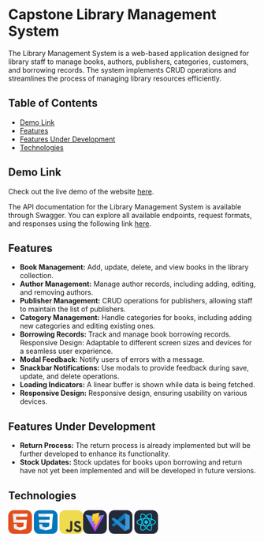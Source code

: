 # Capstone Library Management System

The Library Management System is a web-based application designed for library staff to manage books, authors, publishers, categories, customers, and borrowing records. The system implements CRUD operations and streamlines the process of managing library resources efficiently. 



## Table of Contents
- [Demo Link](#demo-link)
- [Features](#features)
- [Features Under Development](#features-under-development)
- [Technologies](#technologies)

## Demo Link

Check out the live demo of the website [here](https://capstone-library-management.netlify.app/).

The API documentation for the Library Management System is available through Swagger. You can explore all available endpoints, request formats, and responses using the following link [here](https://libraryappspringboot-main.onrender.com/swagger-ui/index.html#/).

## Features

- **Book Management:** Add, update, delete, and view books in the library collection.
- **Author Management:** Manage author records, including adding, editing, and removing authors.
- **Publisher Management:** CRUD operations for publishers, allowing staff to maintain the list of publishers.
- **Category Management:** Handle categories for books, including adding new categories and editing existing ones.
- **Borrowing Records:** Track and manage book borrowing records.
Responsive Design: Adaptable to different screen sizes and devices for a seamless user experience.
- **Modal Feedback:**  Notify users of errors with a message.
- **Snackbar Notifications:** Use modals to provide feedback during save, update, and delete operations.
- **Loading Indicators:**  A linear buffer is shown while data is being fetched.
- **Responsive Design:** Responsive design, ensuring usability on various devices.

## Features Under Development

- **Return Process:** The return process is already implemented but will be further developed to enhance its functionality.
- **Stock Updates:** Stock updates for books upon borrowing and return have not yet been implemented and will be developed in future versions.

## Technologies

<img src="./public/icons/HTML.svg" width="48"> <img src="./public/icons/CSS.svg" width="48"> <img src="./public/icons/JavaScript.svg" width="48"><img src="./public/icons/Vite-Dark.svg" width="48"> <img src="./public/icons/VSCode-Dark.svg" width="48"> <img src="./public/icons/React-Dark.svg" width="48">